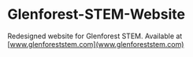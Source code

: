 # Glenforest-STEM-Website
Redesigned website for Glenforest STEM.
Available at [www.glenforeststem.com](www.glenforeststem.com)
